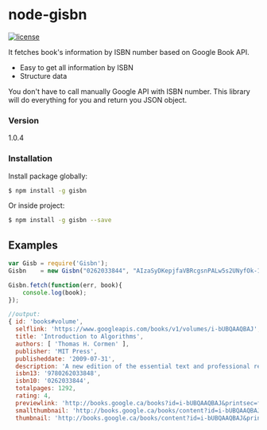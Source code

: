 # node-gisbn
[![license](https://img.shields.io/badge/license-MIT-blue.svg)](https://raw.githubusercontent.com/eftakhairul/gisbn/master/LICENSE.txt)

It fetches book's information by ISBN number based on Google Book API.

  - Easy to get all information by ISBN
  - Structure data

You don't have to call manually Google API with ISBN number. This library will do everything for you and return you JSON object.



### Version
1.0.4


### Installation
Install package globally:

```sh
$ npm install -g gisbn
```

Or inside project:

```sh
$ npm install -g gisbn --save
```


## Examples
```js
var Gisb = require('Gisbn');
Gisbn    = new Gisbn("0262033844", "AIzaSyDKepjfaVBRcgsnPALw5s2UNyfOk-1FHUU", "ca");

Gisbn.fetch(function(err, book){
    console.log(book);
});

//output:
{ id: 'books#volume',
  selflink: 'https://www.googleapis.com/books/v1/volumes/i-bUBQAAQBAJ',
  title: 'Introduction to Algorithms',
  authors: [ 'Thomas H. Cormen' ],
  publisher: 'MIT Press',
  publisheddate: '2009-07-31',
  description: 'A new edition of the essential text and professional reference, with substantial newmaterial on such topics as vEB trees, multithreaded algorithms, dynamic programming, and edge-baseflow.',
  isbn13: '9780262033848',
  isbn10: '0262033844',
  totalpages: 1292,
  rating: 4,
  previewlink: 'http://books.google.ca/books?id=i-bUBQAAQBAJ&printsec=frontcover&dq=isbn:0262033844&hl=&cd=1&source=gbs_api',
  smallthumbnail: 'http://books.google.ca/books/content?id=i-bUBQAAQBAJ&printsec=frontcover&img=1&zoom=5&edge=curl&source=gbs_api',
  thumbnail: 'http://books.google.ca/books/content?id=i-bUBQAAQBAJ&printsec=frontcover&img=1&zoom=1&edge=curl&source=gbs_api' }
```